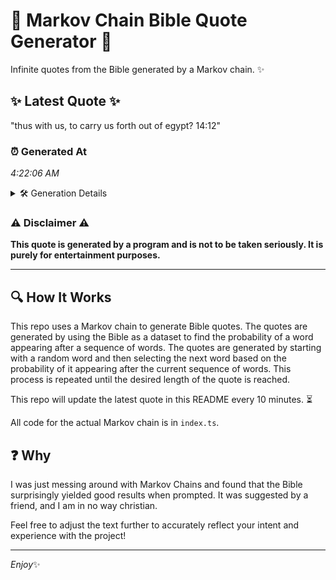 # 📖 Markov Chain Bible Quote Generator 📖

Infinite quotes from the Bible generated by a Markov chain. ✨

## ✨ Latest Quote ✨
"thus with us, to carry us forth out of egypt? 14:12"

### ⏰ Generated At
*4:22:06 AM*

<details>
    <summary>🛠️ Generation Details</summary>
    <p>
        <strong>🌱 Seed:</strong> thus<br>
        <strong>🔄 Iterations:</strong> 10<br>
        <strong>📜 Context History:</strong><br>[ thus ]: with<br>[ thus, with ]: us,<br>[ thus, with, us, ]: to<br>[ thus, with, us,, to ]: carry<br>[ thus, with, us,, to, carry ]: us<br>[ thus, with, us,, to, carry, us ]: forth<br>[ with, us,, to, carry, us, forth ]: out<br>[ us,, to, carry, us, forth, out ]: of<br>[ to, carry, us, forth, out, of ]: egypt?<br>[ carry, us, forth, out, of, egypt? ]: 14:12<br>
    </p>
</details>

### ⚠️ Disclaimer ⚠️
**This quote is generated by a program and is not to be taken seriously. It is purely for entertainment purposes.**

---

## 🔍 How It Works

This repo uses a Markov chain to generate Bible quotes. The quotes are generated by using the Bible as a dataset to find the probability of a word appearing after a sequence of words. The quotes are generated by starting with a random word and then selecting the next word based on the probability of it appearing after the current sequence of words. This process is repeated until the desired length of the quote is reached.

This repo will update the latest quote in this README every 10 minutes. ⏳

All code for the actual Markov chain is in `index.ts`.

## ❓ Why

I was just messing around with Markov Chains and found that the Bible surprisingly yielded good results when prompted. 
It was suggested by a friend, and I am in no way christian.

Feel free to adjust the text further to accurately reflect your intent and experience with the project!

---

*Enjoy*✨
